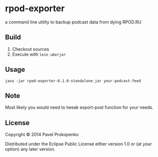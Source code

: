 # rpod-exporter

a command line utility to backup podcast data from dying RPOD.RU

## Build

1. Checkout sources
2. Execute with ``lein uberjar``

## Usage


```lang=bash
java -jar rpod-exporter-0.1.0-standalone.jar your-podcast-feed
```

## Note

Most likely you would need to tweak export-post function for your needs.

## License

Copyright © 2014 Pavel Prokopenko

Distributed under the Eclipse Public License either version 1.0 or (at
your option) any later version.
